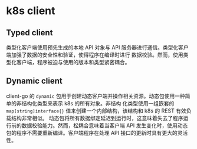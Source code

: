 # k8s client
## Typed client
类型化客户端使用预先生成的本地 API 对象与 API 服务器进行通信。类型化客户端加强了数据的安全性和验证，使得程序在编译时进行
数据校验。然而，使用类型化客户端，程序被迫与使用的版本和类型紧密耦合。

## Dynamic client
client-go 的 `dynamic` 包用于创建动态客户端并操作相关资源。动态包使用一种简单的非结构化类型来表示 k8s 的所有对象。非结构
化类型使用一组嵌套的 `map[string]interface{}` 值来创建一个内部结构，该结构和 k8s 的 REST 有效负载结构非常相似。
动态包将所有数据绑定延迟到运行时，这意味着失去了程序运行前的数据校验能力。然而，松耦合意味着当客户端 API 发生变化时，使用动态
包的程序不需要重新编译。客户端程序在处理 API 接口的更新时具有更大的灵活性。